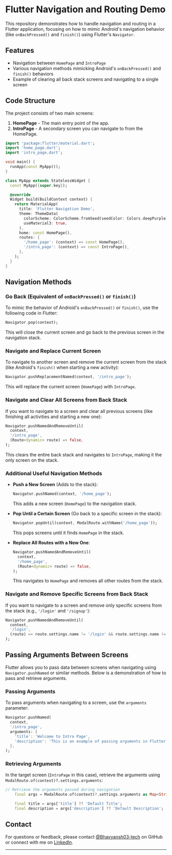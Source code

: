 # Flutter Navigation and Routing Demo

This repository demonstrates how to handle navigation and routing in a Flutter application, focusing on how to mimic Android's navigation behavior (like `onBackPressed()` and `finish()`) using Flutter's `Navigator`.

## Features

- Navigation between `HomePage` and `IntroPage`
- Various navigation methods mimicking Android's `onBackPressed()` and `finish()` behaviors
- Example of clearing all back stack screens and navigating to a single screen

## Code Structure

The project consists of two main screens:

1. **HomePage** - The main entry point of the app.
2. **IntroPage** - A secondary screen you can navigate to from the HomePage.

```dart
import 'package:flutter/material.dart';
import 'home_page.dart';
import 'intro_page.dart';

void main() {
  runApp(const MyApp());
}

class MyApp extends StatelessWidget {
  const MyApp({super.key});

  @override
  Widget build(BuildContext context) {
    return MaterialApp(
      title: 'Flutter Navigation Demo',
      theme: ThemeData(
        colorScheme: ColorScheme.fromSeed(seedColor: Colors.deepPurple),
        useMaterial3: true,
      ),
      home: const HomePage(),
      routes: {
        '/home_page': (context) => const HomePage(),
        '/intro_page': (context) => const IntroPage(),
      },
    );
  }
}
```

## Navigation Methods

### Go Back (Equivalent of `onBackPressed()` or `finish()`)

To mimic the behavior of Android's `onBackPressed()` or `finish()`, use the following code in Flutter:

```dart
Navigator.pop(context);
```

This will close the current screen and go back to the previous screen in the navigation stack.

### Navigate and Replace Current Screen

To navigate to another screen and remove the current screen from the stack (like Android's `finish()` when starting a new activity):

```dart
Navigator.pushReplacementNamed(context, '/intro_page');
```

This will replace the current screen (`HomePage`) with `IntroPage`.

### Navigate and Clear All Screens from Back Stack

If you want to navigate to a screen and clear all previous screens (like finishing all activities and starting a new one):

```dart
Navigator.pushNamedAndRemoveUntil(
  context,
  '/intro_page', 
  (Route<dynamic> route) => false,
);
```

This clears the entire back stack and navigates to `IntroPage`, making it the only screen on the stack.

### Additional Useful Navigation Methods

- **Push a New Screen** (Adds to the stack):
  ```dart
  Navigator.pushNamed(context, '/home_page');
  ```

  This adds a new screen (`HomePage`) to the navigation stack.

- **Pop Until a Certain Screen** (Go back to a specific screen in the stack):
  ```dart
  Navigator.popUntil(context, ModalRoute.withName('/home_page'));
  ```

  This pops screens until it finds `HomePage` in the stack.

- **Replace All Routes with a New One**:
  ```dart
  Navigator.pushNamedAndRemoveUntil(
    context,
    '/home_page',
    (Route<dynamic> route) => false,
  );
  ```

  This navigates to `HomePage` and removes all other routes from the stack.

### Navigate and Remove Specific Screens from Back Stack
If you want to navigate to a screen and remove only specific screens from the stack (e.g., `'/login'` and `'/signup'`):

```dart
Navigator.pushNamedAndRemoveUntil(
  context,
  '/login',
  (route) => route.settings.name != '/login' && route.settings.name != '/signup',
);
```

## Passing Arguments Between Screens
Flutter allows you to pass data between screens when navigating using `Navigator.pushNamed` or similar methods. Below is a demonstration of how to pass and retrieve arguments.

### Passing Arguments
To pass arguments when navigating to a screen, use the `arguments` parameter:
```dart
Navigator.pushNamed(
  context,
  '/intro_page',
  arguments: {
    'title': 'Welcome to Intro Page',
    'description': 'This is an example of passing arguments in Flutter.',
  },
);
```

### Retrieving Arguments
In the target screen (`IntroPage` in this case), retrieve the arguments using `ModalRoute.of(context)?.settings.arguments`:
```dart
// Retrieve the arguments passed during navigation
    final args = ModalRoute.of(context)?.settings.arguments as Map<String, dynamic>;

    final title = args['title'] ?? 'Default Title';
    final description = args['description'] ?? 'Default Description';
```

## Contact

For questions or feedback, please contact [@Bhavyansh03-tech](https://github.com/Bhavyansh03-tech) on GitHub or connect with me on [LinkedIn](https://www.linkedin.com/in/bhavyansh03/).

---

